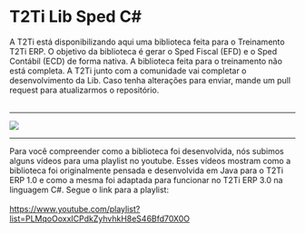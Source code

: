 <html>
<div class="bloco">
                    <div class="titulo_bloco">
                        <h1>T2Ti Lib Sped C#</h1>
                    </div>
  A T2Ti está disponibilizando aqui uma biblioteca feita para o Treinamento T2Ti ERP. 
  O objetivo da biblioteca é gerar o Sped Fiscal (EFD) e o Sped Contábil (ECD) de forma nativa. 
  A biblioteca feita para o treinamento não está completa. A T2Ti junto com a comunidade vai completar o desenvolvimento da Lib. Caso tenha alterações para enviar, mande um pull request para atualizarmos o repositório. 
  <br/><br/>
                    <hr />
                    <img src="http://t2ti.com/images/erp3/fenix-sped-c.jpg" />
                    <br />              
  <hr />
  Para você compreender como a biblioteca foi desenvolvida, nós subimos alguns vídeos para uma playlist no youtube. Esses vídeos mostram como a biblioteca foi originalmente pensada e desenvolvida em Java para o T2Ti ERP 1.0 e como a mesma foi adaptada para funcionar no T2Ti ERP 3.0 na linguagem C#. Segue o link para a playlist:
  <br />
  <br />
  <a href="https://www.youtube.com/playlist?list=PLMqoOoxxICPdkZyhvhkH8eS46Bfd70X0O">https://www.youtube.com/playlist?list=PLMqoOoxxICPdkZyhvhkH8eS46Bfd70X0O</a>
</html>
